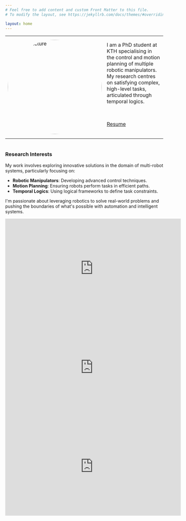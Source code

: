 ```yaml
---
# Feel free to add content and custom Front Matter to this file.
# To modify the layout, see https://jekyllrb.com/docs/themes/#overriding-theme-defaults

layout: home
---
```

<table border="0">
 <tr>
    <td>

  <img src="/assets/profile_pic.png" alt="Profile Picture" style="width: 300; border-radius: 50%;" />



</td>
<td>

I am a PhD student at KTH specialising in the control and motion planning of multiple robotic manipulators. My research centres on satisfying complex, high-level tasks, articulated through temporal logics.

<br>

<a href="https://sewlia.github.io/docs/assets/Resume.pdf" target="_blank">Resume</a>

<a href="/assets/resume.pdf" class="image fit"><img src="/assets/resume.pdf" alt="" type="application/pdf"></a>

</td>
   </tr>
</table>

![]()
  ### Research Interests

<object data="/assets/resume.pdf" width="500" height="500" type='application/pdf'></object>



  My work involves exploring innovative solutions in the domain of multi-robot systems, particularly focusing on:

  - **Robotic Manipulators**: Developing advanced control techniques.
  - **Motion Planning**: Ensuring robots perform tasks in efficient paths.
  - **Temporal Logics**: Using logical frameworks to define task constraints.

  I'm passionate about leveraging robotics to solve real-world problems and pushing the boundaries of what's possible with automation and intelligent systems.


<iframe width="560" height="315" src="https://www.youtube.com/embed/8BeQODGFV1M?si=giYJ85WdCNw1L28x" title="YouTube video player" frameborder="0" allow="accelerometer; autoplay; clipboard-write; encrypted-media; gyroscope; picture-in-picture; web-share" referrerpolicy="strict-origin-when-cross-origin" allowfullscreen></iframe>

<iframe width="560" height="315" src="https://www.youtube.com/embed/YkuiPuOerMg?si=9-sfCzAZLAB_Zztj" title="YouTube video player" frameborder="0" allow="accelerometer; autoplay; clipboard-write; encrypted-media; gyroscope; picture-in-picture; web-share" referrerpolicy="strict-origin-when-cross-origin" allowfullscreen></iframe>

<iframe width="560" height="315" src="https://www.youtube.com/embed/CfoWh5PEYPo?si=7N__Aleskq4sNuTs" title="YouTube video player" frameborder="0" allow="accelerometer; autoplay; clipboard-write; encrypted-media; gyroscope; picture-in-picture; web-share" referrerpolicy="strict-origin-when-cross-origin" allowfullscreen></iframe>
